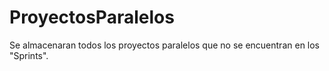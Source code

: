 # ProyectosParalelos
Se almacenaran todos los proyectos paralelos que no se encuentran en los "Sprints".
